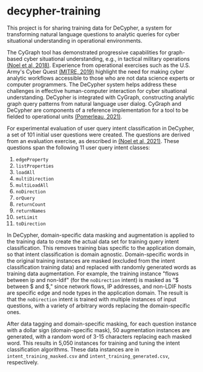 # decypher-training
This project is for sharing training data for DeCypher, a system for transforming natural language questions to analytic queries for cyber situational understanding in operational environments.

The CyGraph tool has demonstrated progressive capabilities for graph-based cyber situational understanding, e.g., in tactical military operations [(Noel et al, 2018)](https://ieeexplore.ieee.org/document/8405029). Experience from operational exercises such as the U.S. Army's Cyber Quest [(MITRE, 2019)](https://www.mitre.org/news-insights/impact-story/quest-field-better-cyber-awareness-tools-warfighters) highlight the need for making cyber analytic workflows accessible to those who are not data science experts or computer programmers. The DeCypher system helps address these challenges in effective human-computer interaction for cyber situational understanding. DeCypher is integrated with CyGraph, constructing analytic graph query patterns from natural language user dialog. CyGraph and DeCypher are components of a reference implementation for a tool to be fielded to operational units [(Pomerleau, 2021)](https://www.c4isrnet.com/cyber/2021/10/11/the-us-army-will-soon-be-able-to-see-itself-in-cyberspace-on-the-battlefield/).

For experimental evaluation of user query intent classification in DeCypher, a set of 101 initial user questions were created. The questions are derived from an evaluation exercise, as described in [(Noel et al, 2021)](https://journals.sagepub.com/doi/abs/10.1177/15485129211051385). These questions span the following 11 user query intent classes:

1. `edgeProperty`
2. `listProperties`
3. `loadAll`
4. `multiDirection`
5. `multiLoadAll`
6. `noDirection`
7. `orQuery`
8. `returnCount`
9. `returnNames`
10. `setLimit`
11. `toDirection`

In DeCypher, domain-specific data masking and augmentation is applied to the training data to create the actual data set for training query intent classification. This removes training bias specific to the application domain, so that intent classification is domain agnostic. Domain-specific words in the original training instances are masked (excluded from the intent classification training data) and replaced with randomly generated words as training data augmentation. For example, the training instance "flows between ip and non-ldif" (for the `noDirection` intent) is masked as "\$ between \$ and \$," since network flows, IP addresses, and non-LDIF hosts are specific edge and node types in the application domain. The result is that the `noDirection` intent is trained with multiple instances of input questions, with a variety of arbitrary words replacing the domain-specific ones.

After data tagging and domain-specific masking, for each question instance with a dollar sign (domain-specific mask), 50 augmentation instances are generated, with a random word of 3-15 characters replacing each masked word. This results in 5,050 instances for training and tuning the intent classification algorithms. These data instances are in `intent_training_masked.csv` and `intent_training_generated.csv`, respectively.
